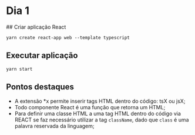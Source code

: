 # Dia 1

## Criar aplicação React

```
yarn create react-app web --template typescript
```

## Executar aplicação

```
yarn start
```

## Pontos destaques

- A extensão *x permite inserir tags HTML dentro do código: tsX ou jsX; 
- Todo componente React é uma função que retorna um HTML;
- Para definir uma classe HTML a uma tag HTML dentro do código via REACT se faz necessário utilizar a tag `className`, dado que `class` é uma palavra reservada da linguagem;